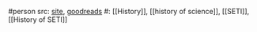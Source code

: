 #person 
src: [site](https://rebeccacharbonneau.wordpress.com), [goodreads](https://www.goodreads.com/author/show/50172644.Rebecca_Charbonneau) 
#: [[History]], [[history of science]], [[SETI]], [[History of SETI]] 
